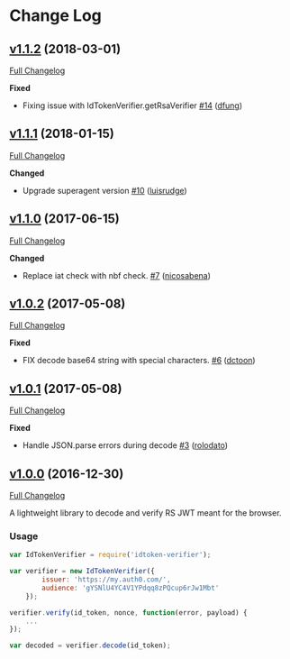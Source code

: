 # Change Log

## [v1.1.2](https://github.com/auth0/idtoken-verifier/tree/v1.1.2) (2018-03-01)
[Full Changelog](https://github.com/auth0/idtoken-verifier/compare/v1.1.1...v1.1.2)

**Fixed**
- Fixing issue with IdTokenVerifier.getRsaVerifier  [\#14](https://github.com/auth0/idtoken-verifier/pull/14) ([dfung](https://github.com/dfung))

## [v1.1.1](https://github.com/auth0/idtoken-verifier/tree/v1.1.1) (2018-01-15)
[Full Changelog](https://github.com/auth0/idtoken-verifier/compare/v1.1.0...v1.1.1)

**Changed**
- Upgrade superagent version [\#10](https://github.com/auth0/idtoken-verifier/pull/10) ([luisrudge](https://github.com/luisrudge))

## [v1.1.0](https://github.com/auth0/idtoken-verifier/tree/v1.1.0) (2017-06-15)
[Full Changelog](https://github.com/auth0/idtoken-verifier/compare/v1.0.2...v1.1.0)

**Changed**
- Replace iat check with nbf check. [\#7](https://github.com/auth0/idtoken-verifier/pull/7) ([nicosabena](https://github.com/nicosabena))

## [v1.0.2](https://github.com/auth0/auth0.js/tree/v1.0.2) (2017-05-08)
[Full Changelog](https://github.com/auth0/auth0.js/compare/v1.0.1...v1.0.2)

**Fixed**
- FIX decode base64 string with special characters. [\#6](https://github.com/auth0/idtoken-verifier/pull/6) ([dctoon](https://github.com/dctoon))

## [v1.0.1](https://github.com/auth0/auth0.js/tree/v1.0.1) (2017-05-08)
[Full Changelog](https://github.com/auth0/auth0.js/compare/v1.0.0...v1.0.1)

**Fixed**
- Handle JSON.parse errors during decode [\#3](https://github.com/auth0/idtoken-verifier/pull/3) ([rolodato](https://github.com/rolodato))

## [v1.0.0](https://github.com/auth0/idtoken-verifier/tree/v1.0.0) (2016-12-30)
[Full Changelog](https://github.com/auth0/idtoken-verifier/tree/v1.0.0)

A lightweight library to decode and verify RS JWT meant for the browser.

### Usage

```js
var IdTokenVerifier = require('idtoken-verifier');

var verifier = new IdTokenVerifier({
        issuer: 'https://my.auth0.com/',
        audience: 'gYSNlU4YC4V1YPdqq8zPQcup6rJw1Mbt'
    });

verifier.verify(id_token, nonce, function(error, payload) {
    ...
});

var decoded = verifier.decode(id_token);
```
